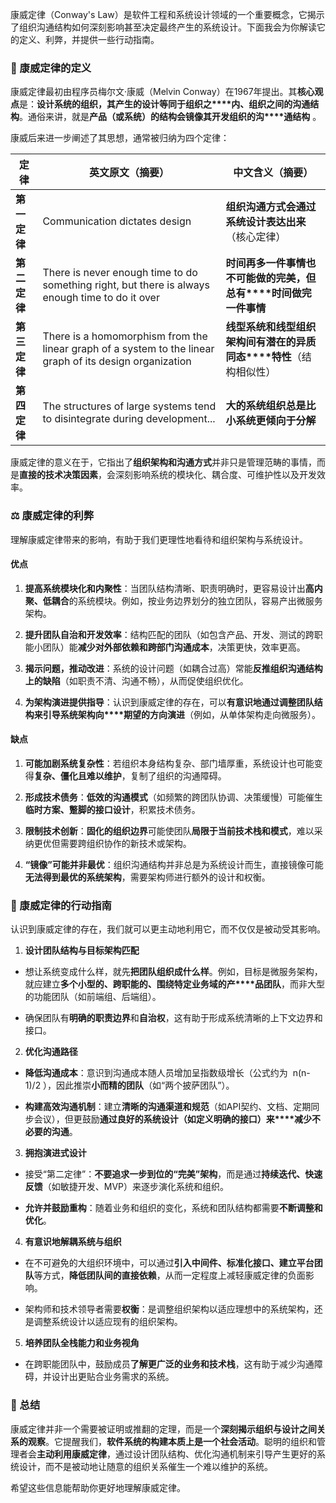 康威定律（Conway's Law）是软件工程和系统设计领域的一个重要概念，它揭示了组织沟通结构如何深刻影响甚至决定最终产生的系统设计。下面我会为你解读它的定义、利弊，并提供一些行动指南。

### 📌 康威定律的定义

康威定律最初由程序员梅尔文·康威（Melvin Conway）在1967年提出。其**核心观点**是：**设计系统的组织，其产生的设计等同于组织之****内、组织之间的沟通结构**。通俗来讲，就是**产品（或系统）的结构会镜像其开发组织的沟****通结构** 。

康威后来进一步阐述了其思想，通常被归纳为四个定律：

|定律|英文原文（摘要）|中文含义（摘要）|
|---|---|---|
|**第一定律**|Communication dictates design|**组织沟通方式会通过系统设计表达出来**（核心定律）|
|**第二定律**|There is never enough time to do something right, but there is always enough time to do it over|**时间再多一件事情也不可能做的完美，但总有****时间做完一件事情**|
|**第三定律**|There is a homomorphism from the linear graph of a system to the linear graph of its design organization|**线型系统和线型组织架构间有潜在的异质同态****特性**（结构相似性）|
|**第四定律**|The structures of large systems tend to disintegrate during development...|**大的系统组织总是比小系统更倾向于分解**|

康威定律的意义在于，它指出了**组织架构和沟通方式**并非只是管理范畴的事情，而是**直接的技术决策因素**，会深刻影响系统的模块化、耦合度、可维护性以及开发效率。

### ⚖️ 康威定律的利弊

理解康威定律带来的影响，有助于我们更理性地看待和组织架构与系统设计。

#### 优点

1. **提高系统模块化和内聚性**：当团队结构清晰、职责明确时，更容易设计出**高内聚、低耦合**的系统模块。例如，按业务边界划分的独立团队，容易产出微服务架构。

2. **提升团队自治和开发效率**：结构匹配的团队（如包含产品、开发、测试的跨职能小团队）能**减少对外部依赖和跨部门沟通成本**，决策更快，效率更高。

3. **揭示问题，推动改进**：系统的设计问题（如耦合过高）常能**反推组织沟通结构上的缺陷**（如职责不清、沟通不畅），从而促使组织优化。

4. **为架构演进提供指导**：认识到康威定律的存在，可以**有意识地通过调整团队结构来引导系统架构向****期望的方向演进**（例如，从单体架构走向微服务）。

#### 缺点

1. **可能加剧系统复杂性**：若组织本身结构复杂、部门墙厚重，系统设计也可能变得**复杂、僵化且难以维护**，复制了组织的沟通障碍。

2. **形成技术债务**：**低效的沟通模式**（如频繁的跨团队协调、决策缓慢）可能催生**临时方案、蹩脚的接口设计**，积累技术债务。

3. **限制技术创新**：**固化的组织边界**可能使团队**局限于当前技术栈和模式**，难以采纳更优但需要跨组织协作的新技术或架构。

4. **“镜像”可能并非最优**：组织沟通结构并非总是为系统设计而生，直接镜像可能**无法得到最优的系统架构**，需要架构师进行额外的设计和权衡。

### 🧭 康威定律的行动指南

认识到康威定律的存在，我们就可以更主动地利用它，而不仅仅是被动受其影响。

1. **设计团队结构与目标架构匹配**

- 想让系统变成什么样，就先**把团队组织成什么样**。例如，目标是微服务架构，就应建立**多个小型的、跨职能的、围绕特定业务域的产****品团队**，而非大型的功能团队（如前端组、后端组）。

- 确保团队有**明确的职责边界**和**自治权**，这有助于形成系统清晰的上下文边界和接口。

2. **优化沟通路径**

- **降低沟通成本**：意识到沟通成本随人员增加呈指数级增长（公式约为  n(n-1)/2 ），因此推崇**小而精的团队**（如“两个披萨团队”）。

- **构建高效沟通机制**：建立**清晰的沟通渠道和规范**（如API契约、文档、定期同步会议），但更鼓励**通过良好的系统设计（如定义明确的接口）来****减少不必要的沟通**。

3. **拥抱演进式设计**

- 接受“第二定律”：**不要追求一步到位的“完美”架构**，而是通过**持续迭代、快速反馈**（如敏捷开发、MVP）来逐步演化系统和组织。

- **允许并鼓励重构**：随着业务和组织的变化，系统和团队结构都需要**不断调整和优化**。

4. **有意识地解耦系统与组织**

- 在不可避免的大组织环境中，可以通过**引入中间件、标准化接口、建立平台团队**等方式，**降低团队间的直接依赖**，从而一定程度上减轻康威定律的负面影响。

- 架构师和技术领导者需要**权衡**：是调整组织架构以适应理想中的系统架构，还是调整系统设计以适应现有的组织架构。

5. **培养团队全栈能力和业务视角**

- 在跨职能团队中，鼓励成员**了解更广泛的业务和技术栈**，这有助于减少沟通障碍，并设计出更贴合业务需求的系统。

### 💎 总结

康威定律并非一个需要被证明或推翻的定理，而是一个**深刻揭示组织与设计之间关系的观察**。它提醒我们，**软件系统的构建本质上是一个社会活动**。聪明的组织和管理者会**主动利用康威定律**，通过设计团队结构、优化沟通机制来引导产生更好的系统设计，而不是被动地让随意的组织关系催生一个难以维护的系统。

希望这些信息能帮助你更好地理解康威定律。